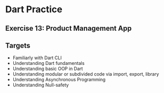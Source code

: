 # Dart Practice #
## Exercise 13: Product Management App #
## Targets #
* Familiarly with Dart CLI
* Understanding Dart fundamentals 
* Understanding basic OOP in Dart
* Understanding modular or subdivided code via import, export, library
* Understanding Asynchronous Programming
* Understanding Null-safety

